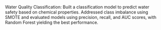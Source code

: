 Water Quality Classification: Built a classification model to predict water safety based on chemical properties. Addressed class imbalance using SMOTE and evaluated models using precision, recall, and AUC scores, with Random Forest yielding the best performance.
